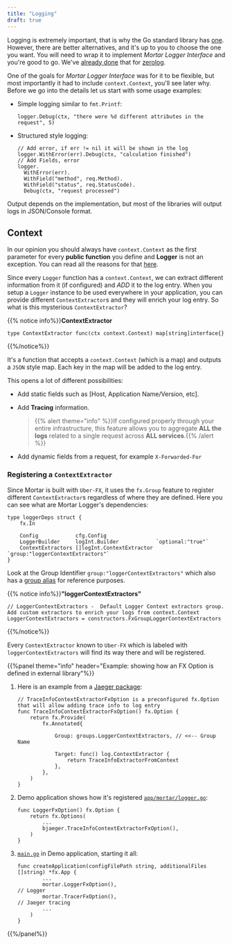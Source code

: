 ```yaml
---
title: "Logging"
draft: true
---
```


Logging is extremely important, that is why the Go standard library has [one](https://golang.org/pkg/log/).
However, there are better alternatives, and it's up to you to choose the one you want.
You will need to wrap it to implement *Mortar Logger Interface* and you're good to go.
We've [already done](https://github.com/go-masonry/bzerolog) that for [zerolog](https://github.com/rs/zerolog).

One of the goals for *Mortar Logger Interface* was for it to be flexible, but most importantly it had to include `context.Context`, you'll see later why.
Before we go into the details let us start with some usage examples:

- Simple logging similar to `fmt.Printf`:
  
  ```golang
  logger.Debug(ctx, "there were %d different attributes in the request", 5)
  ```

- Structured style logging:

  ```golang
  // Add error, if err != nil it will be shown in the log
  logger.WithError(err).Debug(ctx, "calculation finished")
  // Add Fields, error
  logger.
    WithError(err).
    WithField("method", req.Method).
    WithField("status", req.StatusCode).
    Debug(ctx, "request processed")
  ```

Output depends on the implementation, but most of the libraries will output logs in JSON/Console format.

## Context

In our opinion you should always have `context.Context` as the first parameter for every **public function** you define and **Logger** is not an exception.
You can read all the reasons for that [here](/middleware/context).

Since every `Logger` function has a `context.Context`, we can extract different information from it (if configured) and *ADD* it to the log entry.
When you setup a `Logger` instance to be used everywhere in your application, you can provide different `ContextExtractor`s and they will enrich your log entry.
So what is this mysterious `ContextExtractor`?

{{% notice info%}}**ContextExtractor**
```golang
type ContextExtractor func(ctx context.Context) map[string]interface{}
```
{{%/notice%}}

It's a function that accepts a `context.Context` (which is a map) and outputs a `JSON` style map.
Each key in the map will be added to the log entry.

This opens a lot of different possibilities:

- Add static fields such as [Host, Application Name/Version, etc].
- Add **Tracing** information.
  
  > {{% alert theme="info" %}}If configured properly through your entire infrastructure, this feature allows you to aggregate **ALL the logs** related to a single request across **ALL services**.{{% /alert %}}

- Add dynamic fields from a request, for example `X-Forwarded-For`

### Registering a `ContextExtractor`

Since Mortar is built with `Uber-FX`, it uses the `fx.Group` feature to register different `ContextExtractor`s regardless of where they are defined.
Here you can see what are Mortar Logger's dependencies:

```golang
type loggerDeps struct {
	fx.In

	Config            cfg.Config
	LoggerBuilder     logInt.Builder            `optional:"true"`
	ContextExtractors []logInt.ContextExtractor `group:"loggerContextExtractors"`
}
```

Look at the Group Identifier `group:"loggerContextExtractors"` which also has a [group alias](https://github.com/go-masonry/mortar/blob/master/providers/groups/alias.go#L41) for reference purposes.

{{% notice info%}}**"loggerContextExtractors"**
```golang
// LoggerContextExtractors -  Default Logger Context extractors group. Add custom extractors to enrich your logs from context.Context
LoggerContextExtractors = constructors.FxGroupLoggerContextExtractors
```
{{%/notice%}}

Every `ContextExtractor` known to `Uber-FX` which is labeled with `loggerContextExtractors` will find its way there and will be registered.

{{%panel theme="info" header="Example: showing how an FX Option is defined in external library"%}}

1. Here is an example from a [Jaeger package](https://github.com/go-masonry/bjaeger/blob/master/utils.go#L25):
  
    ```golang
    // TraceInfoContextExtractorFxOption is a preconfigured fx.Option that will allow adding trace info to log entry
    func TraceInfoContextExtractorFxOption() fx.Option {
        return fx.Provide(
            fx.Annotated{

                Group: groups.LoggerContextExtractors, // <<-- Group Name
                
                Target: func() log.ContextExtractor {
                    return TraceInfoExtractorFromContext
                },
            },
        )
    }
    ```

2. Demo application shows how it's registered [`app/mortar/logger.go`](https://github.com/go-masonry/mortar-demo/blob/master/workshop/app/mortar/logger.go#L20):

    ```golang [main.go]
    func LoggerFxOption() fx.Option {
        return fx.Options(
            ...
            bjaeger.TraceInfoContextExtractorFxOption(),
        )
    }
    ```

3. [`main.go`](https://github.com/go-masonry/mortar-demo/blob/master/workshop/main.go#L32) in Demo application, starting it all:

    ```golang  
    func createApplication(configFilePath string, additionalFiles []string) *fx.App {
            ...
            mortar.LoggerFxOption(),                                  // Logger
            mortar.TracerFxOption(),                                  // Jaeger tracing
            ...
        )
    }
    ```

{{%/panel%}}
